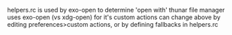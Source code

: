 helpers.rc 
	is used by exo-open to determine 'open with'
	thunar file manager uses exo-open (vs xdg-open) for it's custom actions
	can change above by editing preferences>custom actions, or by defining fallbacks in helpers.rc
